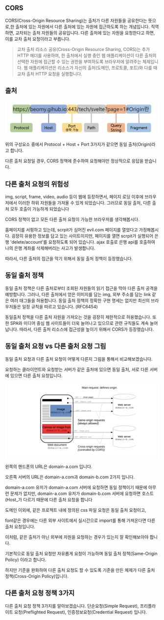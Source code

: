 ## CORS
CORS(Cross-Origin Resource Sharing)는 출처가 다른 자원들을 공유한다는 뜻으로,한 출처에 있는 자원에서 다른 출처에 있는 자원에 접근하도록 하는 개념입니다. 직역하면, 교차되는 출처 자원들의 공유입니다. 다른 출처에 있는 자원을 요청한다고 하면, 이를 교차 출처 요청이라고 부릅니다.

> 교차 출처 리소스 공유(Cross-Origin Resource Sharing, CORS)는 추가 HTTP 헤더를 사용하여, 한 출처에서 실행 중인 웹 애플리케이션이 다른 출처의 선택한 자원에 접근할 수 있는 권한을 부여하도록 브라우저에 알려주는 체제입니다. 웹 애플리케이션은 리소스가 자신의 출처(도메인, 프로토콜, 포트)와 다를 때 교차 출처 HTTP 요청을 실행합니다.

## 출처
![alt text](<../ETC/출처.png>)

위의 구성요소 중에서 Protocol + Host + Port 3가지가 같으면 동일 출처(Origin)라고 합니다.

다른 출처 요청일 경우, CORS 정책에 준수하여 요청해야만 정상적으로 응답을 받습니다.

## 다른 출처 요청의 위험성 

img, script, frame, video, audio 등이 웹에 등장하면서, 페이지 로딩 이후에 브라우저에서 이러한 하위 자원들을 가져올 수 있게 되었습니다. 그러므로 동일 출처, 다른 출처 모두 호출이 가능하게 되었습니다

CORS 정책이 없고 모든 다른 출처 요청이 가능한 브라우저를 생각해봅시다.

홈페이지를 서핑하고 있는데, scrpit가 심어진 evil.com 페이지를 열었다고 가정해봅시다. 굉장히 유용한 정보를 담고 있는 사이트이지만, 페이지를 열면 scrpit가 실행되어 은행 'delete/account'를 요청하도록 되어 있습니다. ajax 호출로 은행 api를 호출하여 나의 은행 계좌를 삭제해버리는 사고가 발생합니다.

따라서, 다른 출처의 접근을 막기 위해서 동일 출처 정책이 등장했습니다.

## 동일 출처 정책

동일 출처 정책은 다른 출처로부터 조회된 자원들의 읽기 접근을 막아 다른 출처 공격을 예방합니다. 그러나, 다른 출처에서 얻은 이미지를 담는 img, 외부 주소를 담는 link 같은 여러 태그들을 허용합니다. 동일 출처 정책의 정확한 구현 명세는 없지만 최신의 브라우저들은 일정 규칙을 따르고 있습니다. (RFC6454)

동일출처 정책을 다른 출처 자원을 가져오는 것을 굉장히 제한적으로 허용했습니다. 또한 SPA와 미디어 중심 웹 사이트들이 더욱 늘어나고 있으므로 관련 규칙들도 계속 늘어납니다. 따라서, 다른 출처 리소스에 접근성을 높이기 위해서 CORS가 등장했습니다.

## 동일 출처 요청 vs 다른 출처 요청 그림

동일 출처 요청과 다른 출처 요청이 어떻게 다른지 그림을 통해서 비교해보겠습니다.

요청하는 클라이언트와 요청받는 서버가 같은 출처에 있으면 동일 출처, 서로 다른 서버에 있으면 다른 출처 요청입니다.

![alt text](../ETC/요요청.png)

왼쪽의 핸드폰의 URL은 domain-a.com 입니다.

오른쪽 서버의 URL은 domain-a.com과 domain-b.com 2가지 입니다.

domain-a.com 유저가 domain-a.com 서버에 요청하면 동일 정책이기 때문에 아무런 문제가 없지만,
domain-a.com 유저가 domain-b.com 서버에 요청하면 호스트(Host_가 다르기 때문에 다른 출처 요청을 합니다

 

도메인 이외에, 같은 프로젝트 내에 정의된 css 파일 요청은 동일 출처 요청이고,

font같은 경우에는 다른 외부 사이트에서 실시간으로 import를 통해 가져온다면 다른 출처 요청입니다.

이처럼, 같은 출처가 아닌 외부에 자원을 요청하는 경우가 있는지 잘 확인해보아야 합니다.

 

기본적으로 동일 출처 요청만 자유롭게 요청이 가능하며 동일 출처 정책(Same-Origin Policy) 이라고 합니다.

하지만 기준을 완화하여 다른 출처 요청도 할 수 있도록 기준을 만든 체제가 다른 출처 정책(Cross-Origin Policy)입니다.

## 다른 출처 요청 정책 3가지


다른 출처 요청 정책 3가지를 알아보겠습니다. 단순요청(Simple Request), 프리플라이트 요청(Preflighted Request), 인증정보요청(Credential Request) 입니다.


 

 